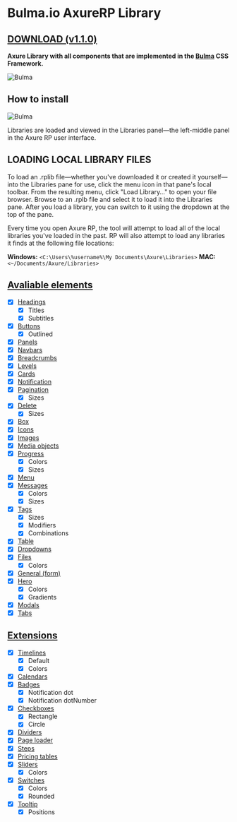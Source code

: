 # Bulma.io AxureRP Library

## [DOWNLOAD (v1.1.0)](https://github.com/Code-Mine-Development/Bulma.io-axure/archive/v1.1.0.zip)

**Axure Library with all components that are implemented in the [Bulma](http://bulma.io) CSS Framework.**

![Bulma](https://raw.githubusercontent.com/Code-Mine-Development/Bulma.io-axure/master/Bulma.io%20-%20Axure%20screen.png)

## How to install

![Bulma](https://raw.githubusercontent.com/Code-Mine-Development/Bulma.io-axure/master/Bulma.io%20-%20Axure%20screen%20instalation.png)

Libraries are loaded and viewed in the Libraries panel—the left-middle panel in the Axure RP user interface.


## LOADING LOCAL LIBRARY FILES
To load an .rplib file—whether you've downloaded it or created it yourself—into the Libraries pane for use, click the menu icon in that pane's local toolbar. From the resulting menu, click "Load Library…" to open your file browser. Browse to an .rplb file and select it to load it into the Libraries pane. After you load a library, you can switch to it using the dropdown at the top of the pane.

Every time you open Axure RP, the tool will attempt to load all of the local libraries you've loaded in the past. RP will also attempt to load any libraries it finds at the following file locations:

**Windows:**
`<C:\Users\%username%\My Documents\Axure\Libraries>`
**MAC:**
`<~/Documents/Axure/Libraries>`

## [Avaliable elements](http://bulma.io/documentation/overview/start/)

- [x] [Headings](http://bulma.io/documentation/elements/title/)
  - [x] Titles
  - [x] Subtitles
- [x] [Buttons](http://bulma.io/documentation/elements/button/)
  - [x] Outlined
- [x] [Panels](http://bulma.io/documentation/components/panel/)
- [x] [Navbars](http://bulma.io/documentation/components/navbar/)
- [x] [Breadcrumbs](http://bulma.io/documentation/components/breadcrumb/)
- [x] [Levels](http://bulma.io/documentation/components/level/)
- [x] [Cards](http://bulma.io/documentation/components/card/)
- [x] [Notification](http://bulma.io/documentation/elements/notification/)
- [x] [Pagination](http://bulma.io/documentation/components/pagination/)
  - [x] Sizes
- [x] [Delete](http://bulma.io/documentation/elements/delete/)
  - [x] Sizes
- [x] [Box](http://bulma.io/documentation/elements/box/)
- [x] [Icons](http://bulma.io/documentation/elements/icon/)
- [x] [Images](http://bulma.io/documentation/elements/image/)
- [x] [Media objects](http://bulma.io/documentation/components/media-object/)
- [x] [Progress](http://bulma.io/documentation/elements/progress/)
  - [x] Colors
  - [x] Sizes
- [x] [Menu](http://bulma.io/documentation/components/menu/)
- [x] [Messages](http://bulma.io/documentation/components/message/)
  - [x] Colors
  - [x] Sizes
- [x] [Tags](http://bulma.io/documentation/elements/tag/)
  - [x] Sizes
  - [x] Modifiers
  - [x] Combinations
- [x] [Table](http://bulma.io/documentation/elements/table/)
- [x] [Dropdowns](http://bulma.io/documentation/components/dropdown/)
- [x] [Files](http://bulma.io/documentation/form/file/)
  - [x] Colors
- [x] [General (form)](http://bulma.io/documentation/form/general/)
- [x] [Hero](http://bulma.io/documentation/layout/hero/)
  - [x] Colors
  - [x] Gradients
- [x] [Modals](http://bulma.io/documentation/components/modal/)
- [x] [Tabs](http://bulma.io/documentation/components/tabs/)

## [Extensions](https://wikiki.github.io)
- [x] [Timelines](https://wikiki.github.io/components/timeline/)
  - [x] Default
  - [x] Colors
- [x] [Calendars](https://wikiki.github.io/components/calendar)
- [x] [Badges](https://wikiki.github.io/elements/badge)
  - [x] Notification dot
  - [x] Notification dotNumber
- [x] [Checkboxes](https://wikiki.github.io/form/checkradio)
  - [x] Rectangle
  - [x] Circle
- [x] [Dividers](https://wikiki.github.io/layout/divider)
- [x] [Page loader](https://wikiki.github.io/elements/pageloader)
- [x] [Steps](https://wikiki.github.io/components/steps)
- [x] [Pricing tables](https://wikiki.github.io/components/pricingtable)
- [x] [Sliders](https://wikiki.github.io/form/slider)
  - [x] Colors
- [x] [Switches](https://wikiki.github.io/form/switch)
  - [x] Colors
  - [x] Rounded
- [x] [Tooltip](https://wikiki.github.io/elements/tooltip)
  - [x] Positions
